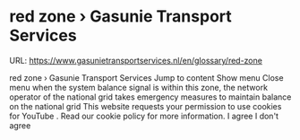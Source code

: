 # red zone › Gasunie Transport Services

URL: https://www.gasunietransportservices.nl/en/glossary/red-zone

red zone › Gasunie Transport Services
Jump to content
Show menu
Close menu
when the
system balance signal
is within this zone, the
network operator
of the
national grid
takes emergency measures to maintain balance on the
national grid
This website requests your permission to use cookies for
YouTube
. Read our
cookie policy
for more information.
I agree
I don't agree